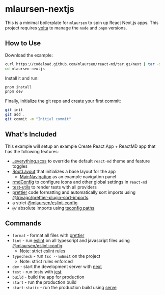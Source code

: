 # mlaursen-nextjs

This is a minimal boilerplate for `mlaursen` to spin up React Next.js apps.
This project requires [volta] to manage the `node` and
`pnpm` versions.

## How to Use

Download the example:

```bash
curl https://codeload.github.com/mlaursen/react-md/tar.gz/next | tar -xz --strip=2 react-md-next/examples/mlaursen-nextjs
cd mlaursen-nextjs
```

Install it and run:

```sh
pnpm install
pnpm dev
```

Finally, initialize the git repo and create your first commit:

```sh
git init
git add .
git commit -m "Initial commit"
```

## What's Included

This example will setup an example Create React App + ReactMD app that has the following features:

- [\_everything.scss](./_everything.scss) to override the default `react-md` theme and feature toggles
- [RootLayout](./src/components/RootLayout.tsx) that initializes a base layout for the app
  - [MainNavigation](./src/components/MainNavigation.tsx) as an example navigation panel
- [rmdConfig](./src/rmdConfig.tsx) to configure icons and other global settings in `react-md`
- [test-utils](./src/test-utils.tsx) to render tests with all providers
- [prettier] code formatting and automatically sort imports using [@trivago/prettier-plugin-sort-imports]
- a strict [@mlaursen/eslint-config]
- `@/` absolute imports using [tsconfig paths](./tsconfig.json#L27-L29)

## Commands

- `format` - format all files with [prettier]
- `lint` - run [eslint] on all typescript and javascript files using
  [@mlaursen/eslint-config]
  - Note: strict eslint rules
- `typecheck` - run `tsc --noEmit` on the project
  - Note: strict rules enforced
- `dev` - start the development server with [next]
- `test` - run tests with [jest]
- `build` - build the app for production
- `start` - run the production build
- `start-static` - run the production build using [serve]

[volta]: https://volta.sh/
[eslint]: https://github.com/eslint/eslint
[next]: https://nextjs.org/
[prettier]: https://prettier.io
[serve]: https://www.npmjs.com/package/serve
[jest]: https://jestjs.io
[@mlaursen/eslint-config]: https://github.com/mlaursen/eslint-config
[@trivago/prettier-plugin-sort-imports]: https://github.com/trivago/prettier-plugin-sort-imports
